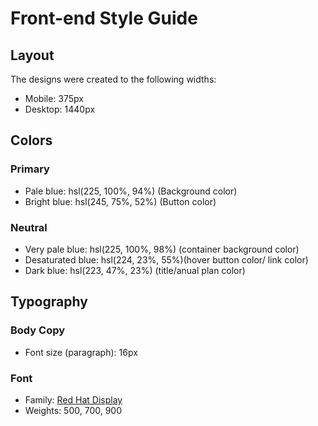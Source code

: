 # Front-end Style Guide

## Layout

The designs were created to the following widths:

- Mobile: 375px
- Desktop: 1440px

## Colors

### Primary

- Pale blue: hsl(225, 100%, 94%) (Background color)
- Bright blue: hsl(245, 75%, 52%) (Button color)

### Neutral

- Very pale blue: hsl(225, 100%, 98%) (container background color)
- Desaturated blue: hsl(224, 23%, 55%)(hover button color/ link color)
- Dark blue: hsl(223, 47%, 23%) (title/anual plan color)

## Typography

### Body Copy

- Font size (paragraph): 16px

### Font

- Family: [Red Hat Display](https://fonts.google.com/specimen/Red+Hat+Display)
- Weights: 500, 700, 900
